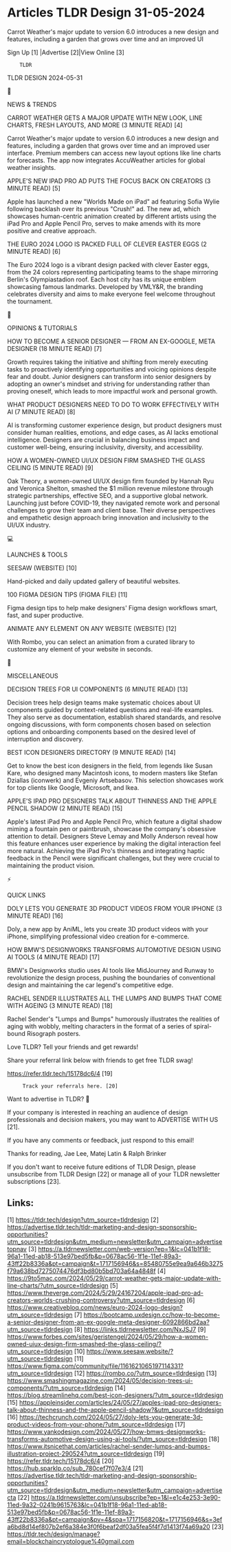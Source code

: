 # Articles TLDR Design 31-05-2024

Carrot Weather's major update to version 6.0 introduces a new design
and features, including a garden that grows over time and an improved
UI  

 Sign Up [1] |Advertise [2]|View Online [3] 

		TLDR 

TLDR DESIGN 2024-05-31

📱 

NEWS & TRENDS

 CARROT WEATHER GETS A MAJOR UPDATE WITH NEW LOOK, LINE CHARTS, FRESH
LAYOUTS, AND MORE (3 MINUTE READ) [4] 

 Carrot Weather's major update to version 6.0 introduces a new design
and features, including a garden that grows over time and an improved
user interface. Premium members can access new layout options like
line charts for forecasts. The app now integrates AccuWeather articles
for global weather insights. 

 APPLE'S NEW IPAD PRO AD PUTS THE FOCUS BACK ON CREATORS (3 MINUTE
READ) [5] 

 Apple has launched a new "Worlds Made on iPad" ad featuring Sofia
Wylie following backlash over its previous "Crush!" ad. The new ad,
which showcases human-centric animation created by different artists
using the iPad Pro and Apple Pencil Pro, serves to make amends with
its more positive and creative approach. 

 THE EURO 2024 LOGO IS PACKED FULL OF CLEVER EASTER EGGS (2 MINUTE
READ) [6] 

 The Euro 2024 logo is a vibrant design packed with clever Easter
eggs, from the 24 colors representing participating teams to the shape
mirroring Berlin's Olympiastadion roof. Each host city has its unique
emblem showcasing famous landmarks. Developed by VMLY&R, the branding
celebrates diversity and aims to make everyone feel welcome throughout
the tournament. 

🚀 

OPINIONS & TUTORIALS

 HOW TO BECOME A SENIOR DESIGNER — FROM AN EX-GOOGLE, META DESIGNER
(18 MINUTE READ) [7] 

 Growth requires taking the initiative and shifting from merely
executing tasks to proactively identifying opportunities and voicing
opinions despite fear and doubt. Junior designers can transform into
senior designers by adopting an owner's mindset and striving for
understanding rather than proving oneself, which leads to more
impactful work and personal growth. 

 WHAT PRODUCT DESIGNERS NEED TO DO TO WORK EFFECTIVELY WITH AI (7
MINUTE READ) [8] 

 AI is transforming customer experience design, but product designers
must consider human realities, emotions, and edge cases, as AI lacks
emotional intelligence. Designers are crucial in balancing business
impact and customer well-being, ensuring inclusivity, diversity, and
accessibility. 

 HOW A WOMEN-OWNED UI/UX DESIGN FIRM SMASHED THE GLASS CEILING (5
MINUTE READ) [9] 

 Oak Theory, a women-owned UI/UX design firm founded by Hannah Ryu and
Veronica Shelton, smashed the $1 million revenue milestone through
strategic partnerships, effective SEO, and a supportive global
network. Launching just before COVID-19, they navigated remote work
and personal challenges to grow their team and client base. Their
diverse perspectives and empathetic design approach bring innovation
and inclusivity to the UI/UX industry. 

💻 

LAUNCHES & TOOLS

 SEESAW (WEBSITE) [10] 

 Hand-picked and daily updated gallery of beautiful websites. 

 100 FIGMA DESIGN TIPS (FIGMA FILE) [11] 

 Figma design tips to help make designers' Figma design workflows
smart, fast, and super productive. 

 ANIMATE ANY ELEMENT ON ANY WEBSITE (WEBSITE) [12] 

 With Rombo, you can select an animation from a curated library to
customize any element of your website in seconds. 

🎁 

MISCELLANEOUS

 DECISION TREES FOR UI COMPONENTS (6 MINUTE READ) [13] 

 Decision trees help design teams make systematic choices about UI
components guided by context-related questions and real-life examples.
They also serve as documentation, establish shared standards, and
resolve ongoing discussions, with form components chosen based on
selection options and onboarding components based on the desired level
of interruption and discovery. 

 BEST ICON DESIGNERS DIRECTORY (9 MINUTE READ) [14] 

 Get to know the best icon designers in the field, from legends like
Susan Kare, who designed many Macintosh icons, to modern masters like
Stefan Dziallas (iconwerk) and Evgeniy Artsebasov. This selection
showcases work for top clients like Google, Microsoft, and Ikea. 

 APPLE'S IPAD PRO DESIGNERS TALK ABOUT THINNESS AND THE APPLE PENCIL
SHADOW (2 MINUTE READ) [15] 

 Apple's latest iPad Pro and Apple Pencil Pro, which feature a digital
shadow miming a fountain pen or paintbrush, showcase the company's
obsessive attention to detail. Designers Steve Lemay and Molly
Anderson reveal how this feature enhances user experience by making
the digital interaction feel more natural. Achieving the iPad Pro's
thinness and integrating haptic feedback in the Pencil were
significant challenges, but they were crucial to maintaining the
product vision. 

⚡ 

QUICK LINKS

 DOLY LETS YOU GENERATE 3D PRODUCT VIDEOS FROM YOUR IPHONE (3 MINUTE
READ) [16] 

 Doly, a new app by AniML, lets you create 3D product videos with your
iPhone, simplifying professional video creation for e-commerce. 

 HOW BMW'S DESIGNWORKS TRANSFORMS AUTOMOTIVE DESIGN USING AI TOOLS (4
MINUTE READ) [17] 

 BMW's Designworks studio uses AI tools like MidJourney and Runway to
revolutionize the design process, pushing the boundaries of
conventional design and maintaining the car legend's competitive edge.


 RACHEL SENDER ILLUSTRATES ALL THE LUMPS AND BUMPS THAT COME WITH
AGEING (3 MINUTE READ) [18] 

 Rachel Sender's "Lumps and Bumps" humorously illustrates the
realities of aging with wobbly, melting characters in the format of a
series of spiral-bound Risograph posters. 

Love TLDR? Tell your friends and get rewards!

 Share your referral link below with friends to get free TLDR swag! 

 https://refer.tldr.tech/15178dc6/4 [19] 

		 Track your referrals here. [20] 

Want to advertise in TLDR? 📰

 If your company is interested in reaching an audience of design
professionals and decision makers, you may want to ADVERTISE WITH US
[21]. 

 If you have any comments or feedback, just respond to this email! 

Thanks for reading, 
Jae Lee, Matej Latin & Ralph Brinker 

If you don't want to receive future editions of TLDR Design, please
unsubscribe from TLDR Design [22] or manage all of your TLDR
newsletter subscriptions [23]. 

 

Links:
------
[1] https://tldr.tech/design?utm_source=tldrdesign
[2] https://advertise.tldr.tech/tldr-marketing-and-design-sponsorship-opportunities?utm_source=tldrdesign&utm_medium=newsletter&utm_campaign=advertisetopnav
[3] https://a.tldrnewsletter.com/web-version?ep=1&lc=041b1f18-96a1-11ed-ab18-513e97bed5fb&p=0678ac56-1f1e-11ef-89a3-43ff22b8336a&pt=campaign&t=1717156946&s=85480755e9ea9a646b3275f79a638bd7275074476df3bd80b5bd703a64a4848f
[4] https://9to5mac.com/2024/05/29/carrot-weather-gets-major-update-with-line-charts/?utm_source=tldrdesign
[5] https://www.theverge.com/2024/5/29/24167204/apple-ipad-pro-ad-creators-worlds-crushing-controversy?utm_source=tldrdesign
[6] https://www.creativebloq.com/news/euro-2024-logo-design?utm_source=tldrdesign
[7] https://bootcamp.uxdesign.cc/how-to-become-a-senior-designer-from-an-ex-google-meta-designer-6092866bd2aa?utm_source=tldrdesign
[8] https://links.tldrnewsletter.com/NxJSJ7
[9] https://www.forbes.com/sites/geristengel/2024/05/29/how-a-women-owned-uiux-design-firm-smashed-the-glass-ceiling/?utm_source=tldrdesign
[10] https://www.seesaw.website/?utm_source=tldrdesign
[11] https://www.figma.com/community/file/1161621065197114331?utm_source=tldrdesign
[12] https://rombo.co/?utm_source=tldrdesign
[13] https://www.smashingmagazine.com/2024/05/decision-trees-ui-components/?utm_source=tldrdesign
[14] https://blog.streamlinehq.com/best-icon-designers/?utm_source=tldrdesign
[15] https://appleinsider.com/articles/24/05/27/apples-ipad-pro-designers-talk-about-thinness-and-the-apple-pencil-shadow?&utm_source=tldrdesign
[16] https://techcrunch.com/2024/05/27/doly-lets-you-generate-3d-product-videos-from-your-phone/?utm_source=tldrdesign
[17] https://www.yankodesign.com/2024/05/27/how-bmws-designworks-transforms-automotive-design-using-ai-tools/?utm_source=tldrdesign
[18] https://www.itsnicethat.com/articles/rachel-sender-lumps-and-bumps-illustration-project-290524?utm_source=tldrdesign
[19] https://refer.tldr.tech/15178dc6/4
[20] https://hub.sparklp.co/sub_780cef7f07e3/4
[21] https://advertise.tldr.tech/tldr-marketing-and-design-sponsorship-opportunities?utm_source=tldrdesign&utm_medium=newsletter&utm_campaign=advertisecta
[22] https://a.tldrnewsletter.com/unsubscribe?ep=1&l=e1c4e253-3e90-11ed-9a32-0241b9615763&lc=041b1f18-96a1-11ed-ab18-513e97bed5fb&p=0678ac56-1f1e-11ef-89a3-43ff22b8336a&pt=campaign&pv=4&spa=1717156820&t=1717156946&s=3efa6bd8d14ef807b2ef6a384e3f0f6beaf2df03a5fea5f4f7d1413f74a69a20
[23] https://tldr.tech/design/manage?email=blockchaincryptologue%40gmail.com